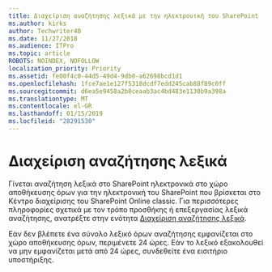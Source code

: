 ```yaml
---
title: Διαχείριση αναζήτησης λεξικά με την ηλεκτρονική του SharePoint
ms.author: kirks
author: Techwriter40
ms.date: 11/27/2018
ms.audience: ITPro
ms.topic: article
ROBOTS: NOINDEX, NOFOLLOW
localization_priority: Priority
ms.assetid: fe00f4c0-44d5-49d4-9db0-a62698bcd1d1
ms.openlocfilehash: 1fce7ae1e127f5318dcdf7edd245cab88f89c0ff
ms.sourcegitcommit: d6ea5e9458a2b8ceaab3ac4bd483e1130b9a398a
ms.translationtype: MT
ms.contentlocale: el-GR
ms.lasthandoff: 01/15/2019
ms.locfileid: "28291530"
---
```

# <a name="manage-search-dictionaries"></a>Διαχείριση αναζήτησης λεξικά

Γίνεται αναζήτηση λεξικά στο SharePoint ηλεκτρονικά στο χώρο αποθήκευσης όρων για την ηλεκτρονική του SharePoint που βρίσκεται στο Κέντρο διαχείρισης του SharePoint Online classic. Για περισσότερες πληροφορίες σχετικά με τον τρόπο προσθήκης ή επεξεργασίας λεξικά αναζήτησης, ανατρέξτε στην ενότητα [Διαχείριση αναζήτησης λεξικά](https://go.microsoft.com/fwlink/?linkid=2044669&amp;clcid=0x409).
  
Εάν δεν βλέπετε ένα σύνολο λεξικό όρων αναζήτησης εμφανίζεται στο χώρο αποθήκευσης όρων, περιμένετε 24 ώρες. Εάν το λεξικό εξακολουθεί να μην εμφανίζεται μετά από 24 ώρες, συνδεθείτε ένα εισιτήριο υποστήριξης.
  

